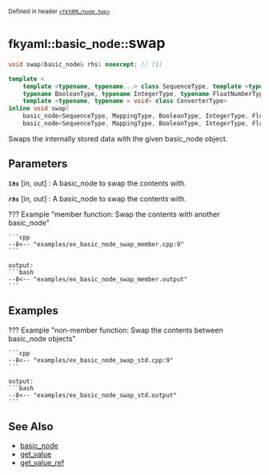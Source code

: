 <small>Defined in header [`<fkYAML/node.hpp>`](https://github.com/fktn-k/fkYAML/blob/develop/include/fkYAML/node.hpp)</small>

# <small>fkyaml::basic_node::</small>swap

```cpp
void swap(basic_node& rhs) noexcept; // (1)

template <
    template <typename, typename...> class SequenceType, template <typename, typename, typename...> class MappingType,
    typename BooleanType, typename IntegerType, typename FloatNumberType, typename StringType,
    template <typename, typename = void> class ConverterType>
inline void swap(
    basic_node<SequenceType, MappingType, BooleanType, IntegerType, FloatNumberType, StringType, ConverterType>& lhs,
    basic_node<SequenceType, MappingType, BooleanType, IntegerType, FloatNumberType, StringType, ConverterType>& rhs) noexcept(noexcept(lhs.swap(rhs))); // (2) non-member function
```

Swaps the internally stored data with the given basic_node object.

## **Parameters**

***`lhs`*** [in, out]
:   A basic_node to swap the contents with.

***`rhs`*** [in, out]
:   A basic_node to swap the contents with.

??? Example "member function: Swap the contents with another basic_node"

    ```cpp
    --8<-- "examples/ex_basic_node_swap_member.cpp:9"
    ```

    output:
    ```bash
    --8<-- "examples/ex_basic_node_swap_member.output"
    ```

## **Examples**

??? Example "non-member function: Swap the contents between basic_node objects"

    ```cpp
    --8<-- "examples/ex_basic_node_swap_std.cpp:9"
    ```

    output:
    ```bash
    --8<-- "examples/ex_basic_node_swap_std.output"
    ```

## **See Also**

* [basic_node](index.md)
* [get_value](get_value.md)
* [get_value_ref](get_value_ref.md)
